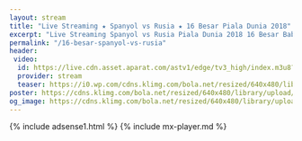 ```yaml
---
layout: stream
title: "Live Streaming ★ Spanyol vs Rusia ★ 16 Besar Piala Dunia 2018"
excerpt: "Live Streaming Spanyol vs Rusia Piala Dunia 2018 16 Besar Babak Knock Out"
permalink: "/16-besar-spanyol-vs-rusia"
header:
 video:
  id: https://live.cdn.asset.aparat.com/astv1/edge/tv3_high/index.m3u8?wmsAuthSign=618ec5a28a2ec620ac62d63c3f7124bd
  provider: stream
  teaser: https://i0.wp.com/cdns.klimg.com/bola.net/resized/640x480/library/upload/21/2018/06/01_44716c6.jpg?resize=340,280
poster: https://cdns.klimg.com/bola.net/resized/640x480/library/upload/21/2018/06/01_44716c6.jpg
og_image: https://cdns.klimg.com/bola.net/resized/640x480/library/upload/21/2018/06/01_44716c6.jpg
---
```

{% include adsense1.html %}
{% include mx-player.md %}
